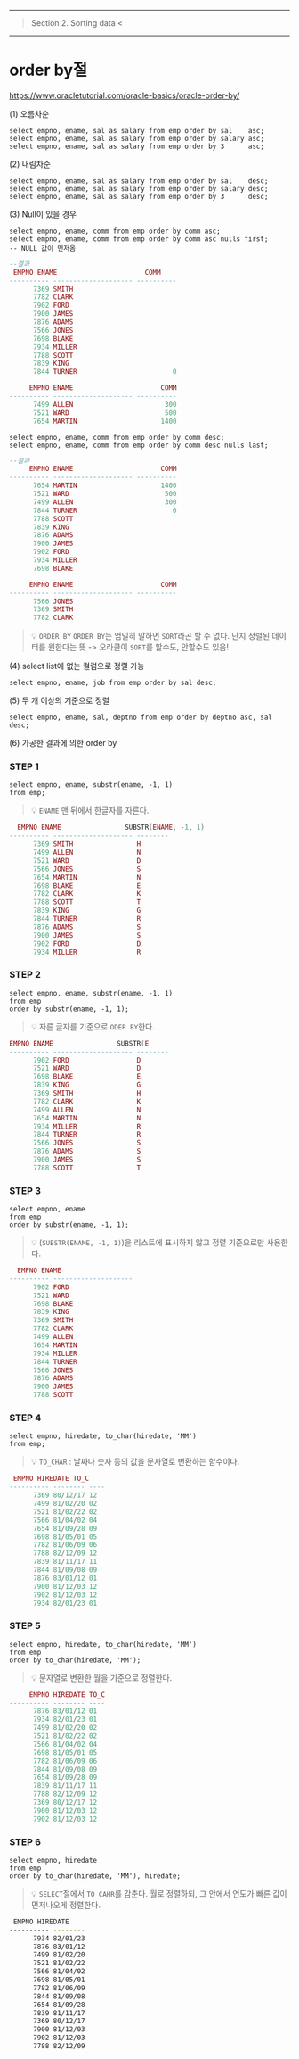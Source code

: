 
---------------------------
> Section 2. Sorting data <
---------------------------

# order by절 

  https://www.oracletutorial.com/oracle-basics/oracle-order-by/

  (1) 오름차순
```PLSQL
select empno, ename, sal as salary from emp order by sal    asc;
select empno, ename, sal as salary from emp order by salary asc;
select empno, ename, sal as salary from emp order by 3      asc;
```
   

  (2) 내림차순
```PLSQL
select empno, ename, sal as salary from emp order by sal    desc;
select empno, ename, sal as salary from emp order by salary desc;
select empno, ename, sal as salary from emp order by 3      desc;
```
   

  (3) Null이 있을 경우
```PLSQL
select empno, ename, comm from emp order by comm asc;
select empno, ename, comm from emp order by comm asc nulls first;
-- NULL 값이 먼저옴
```

```LUA
--결과
 EMPNO ENAME                      COMM
---------- -------------------- ----------
      7369 SMITH
      7782 CLARK
      7902 FORD
      7900 JAMES
      7876 ADAMS
      7566 JONES
      7698 BLAKE
      7934 MILLER
      7788 SCOTT
      7839 KING
      7844 TURNER                        0

     EMPNO ENAME                      COMM
---------- -------------------- ----------
      7499 ALLEN                       300
      7521 WARD                        500
      7654 MARTIN                     1400
```

```PLSQL
select empno, ename, comm from emp order by comm desc;
select empno, ename, comm from emp order by comm desc nulls last;
```

```LUA
--결과
     EMPNO ENAME                      COMM
---------- -------------------- ----------
      7654 MARTIN                     1400
      7521 WARD                        500
      7499 ALLEN                       300
      7844 TURNER                        0
      7788 SCOTT
      7839 KING
      7876 ADAMS
      7900 JAMES
      7902 FORD
      7934 MILLER
      7698 BLAKE

     EMPNO ENAME                      COMM
---------- -------------------- ----------
      7566 JONES
      7369 SMITH
      7782 CLARK
```
  
> 💡 `ORDER BY` 
> `ORDER BY`는 엄밀히 말하면 `SORT`라곤 할 수 없다. 
> 단지 정렬된 데이터를 원한다는 뜻 -> 오라클이 `SORT`를 할수도, 안할수도 있음!
  

  (4) select list에 없는 컬럼으로 정렬 가능
```PLSQL
select empno, ename, job from emp order by sal desc;
```

  (5) 두 개 이상의 기준으로 정렬
```PLSQL
select empno, ename, sal, deptno from emp order by deptno asc, sal desc;
```
  

  (6) 가공한 결과에 의한 order by

### STEP 1

```PLSQL
select empno, ename, substr(ename, -1, 1) 
from emp;
```

> 💡 `ENAME` 맨 뒤에서 한글자를 자른다.

```LUA
  EMPNO ENAME                SUBSTR(ENAME, -1, 1)
---------- -------------------- --------
      7369 SMITH                H
      7499 ALLEN                N
      7521 WARD                 D
      7566 JONES                S
      7654 MARTIN               N
      7698 BLAKE                E
      7782 CLARK                K
      7788 SCOTT                T
      7839 KING                 G
      7844 TURNER               R
      7876 ADAMS                S
      7900 JAMES                S
      7902 FORD                 D
      7934 MILLER               R
```

### STEP 2

```PLSQL
select empno, ename, substr(ename, -1, 1) 
from emp 
order by substr(ename, -1, 1);
```

> 💡 자른 글자를 기준으로 `ODER BY`한다.

```LUA
EMPNO ENAME                SUBSTR(E
---------- -------------------- --------
      7902 FORD                 D
      7521 WARD                 D
      7698 BLAKE                E
      7839 KING                 G
      7369 SMITH                H
      7782 CLARK                K
      7499 ALLEN                N
      7654 MARTIN               N
      7934 MILLER               R
      7844 TURNER               R
      7566 JONES                S
      7876 ADAMS                S
      7900 JAMES                S
      7788 SCOTT                T
```

### STEP 3

```PLSQL
select empno, ename                       
from emp 
order by substr(ename, -1, 1);
```

> 💡 (`SUBSTR(ENAME, -1, 1)`)을 리스트에 표시하지 않고 정렬 기준으로만 사용한다.

```LUA
  EMPNO ENAME
---------- --------------------
      7902 FORD
      7521 WARD
      7698 BLAKE
      7839 KING
      7369 SMITH
      7782 CLARK
      7499 ALLEN
      7654 MARTIN
      7934 MILLER
      7844 TURNER
      7566 JONES
      7876 ADAMS
      7900 JAMES
      7788 SCOTT
```

### STEP 4

```PLSQL
select empno, hiredate, to_char(hiredate, 'MM') 
from emp;
```

> 💡 `TO_CHAR` : 날짜나 숫자 등의 값을 문자열로 변환하는 함수이다.

```LUA
 EMPNO HIREDATE TO_C
---------- -------- ----
      7369 80/12/17 12
      7499 81/02/20 02
      7521 81/02/22 02
      7566 81/04/02 04
      7654 81/09/28 09
      7698 81/05/01 05
      7782 81/06/09 06
      7788 82/12/09 12
      7839 81/11/17 11
      7844 81/09/08 09
      7876 83/01/12 01
      7900 81/12/03 12
      7902 81/12/03 12
      7934 82/01/23 01
```

### STEP 5

```PLSQL
select empno, hiredate, to_char(hiredate, 'MM') 
from emp 
order by to_char(hiredate, 'MM');
```

> 💡 문자열로 변환한 월을 기준으로 정렬한다.

```LUA
     EMPNO HIREDATE TO_C
---------- -------- ----
      7876 83/01/12 01
      7934 82/01/23 01
      7499 81/02/20 02
      7521 81/02/22 02
      7566 81/04/02 04
      7698 81/05/01 05
      7782 81/06/09 06
      7844 81/09/08 09
      7654 81/09/28 09
      7839 81/11/17 11
      7788 82/12/09 12
      7369 80/12/17 12
      7900 81/12/03 12
      7902 81/12/03 12
```

### STEP 6

```PLSQL
select empno, hiredate                          
from emp 
order by to_char(hiredate, 'MM'), hiredate;
```

> 💡 `SELECT`절에서 `TO_CAHR`를 감춘다.
> 월로 정렬하되, 그 안에서 연도가 빠른 값이 먼저나오게 정렬한다.


```BASH
 EMPNO HIREDATE
---------- --------
      7934 82/01/23
      7876 83/01/12
      7499 81/02/20
      7521 81/02/22
      7566 81/04/02
      7698 81/05/01
      7782 81/06/09
      7844 81/09/08
      7654 81/09/28
      7839 81/11/17
      7369 80/12/17
      7900 81/12/03
      7902 81/12/03
      7788 82/12/09
```
  


